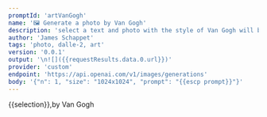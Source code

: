 ```yaml
---
promptId: 'artVanGogh'
name: '🖼️ Generate a photo by Van Gogh'
description: 'select a text and photo with the style of Van Gogh will be generated using Dalle-2'
author: 'James Schappet'
tags: 'photo, dalle-2, art'
version: '0.0.1'
output: '\n![]({{requestResults.data.0.url}})'
provider: 'custom'
endpoint: 'https://api.openai.com/v1/images/generations'
body: '{"n": 1, "size": "1024x1024", "prompt": "{{escp prompt}}"}'
---
```

{{selection}},by Van Gogh